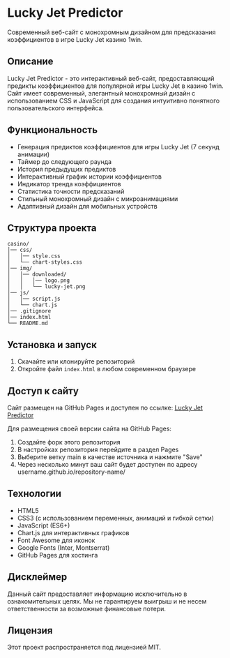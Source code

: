 # Lucky Jet Predictor

Современный веб-сайт с монохромным дизайном для предсказания коэффициентов в игре Lucky Jet казино 1win.

## Описание

Lucky Jet Predictor - это интерактивный веб-сайт, предоставляющий предикты коэффициентов для популярной игры Lucky Jet в казино 1win. Сайт имеет современный, элегантный монохромный дизайн с использованием CSS и JavaScript для создания интуитивно понятного пользовательского интерфейса.

## Функциональность

- Генерация предиктов коэффициентов для игры Lucky Jet (7 секунд анимации)
- Таймер до следующего раунда
- История предыдущих предиктов
- Интерактивный график истории коэффициентов
- Индикатор тренда коэффициентов
- Статистика точности предсказаний
- Стильный монохромный дизайн с микроанимациями
- Адаптивный дизайн для мобильных устройств

## Структура проекта

```
casino/
│── css/
│   │── style.css
│   └── chart-styles.css
│── img/
│   │── downloaded/
│   │   │── logo.png
│   │   └── lucky-jet.png
│── js/
│   │── script.js
│   └── chart.js
│── .gitignore
│── index.html
└── README.md
```

## Установка и запуск

1. Скачайте или клонируйте репозиторий
2. Откройте файл `index.html` в любом современном браузере

## Доступ к сайту

Сайт размещен на GitHub Pages и доступен по ссылке: [Lucky Jet Predictor](https://username.github.io/lucky-jet-predictor/)

Для размещения своей версии сайта на GitHub Pages:

1. Создайте форк этого репозитория
2. В настройках репозитория перейдите в раздел Pages
3. Выберите ветку main в качестве источника и нажмите "Save"
4. Через несколько минут ваш сайт будет доступен по адресу username.github.io/repository-name/

## Технологии

- HTML5
- CSS3 (с использованием переменных, анимаций и гибкой сетки)
- JavaScript (ES6+)
- Chart.js для интерактивных графиков
- Font Awesome для иконок
- Google Fonts (Inter, Montserrat)
- GitHub Pages для хостинга

## Дисклеймер

Данный сайт предоставляет информацию исключительно в ознакомительных целях. Мы не гарантируем выигрыш и не несем ответственности за возможные финансовые потери.

## Лицензия

Этот проект распространяется под лицензией MIT.
